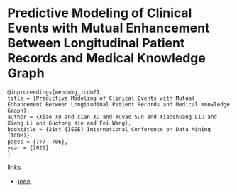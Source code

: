 # Predictive Modeling of Clinical Events with Mutual Enhancement Between Longitudinal Patient Records and Medical Knowledge Graph

```
@inproceedings{mendmkg_icdm21,
title = {Predictive Modeling of Clinical Events with Mutual Enhancement Between Longitudinal Patient Records and Medical Knowledge Graph},
author = {Xiao Xu and Xian Xu and Yuyao Sun and Xiaoshuang Liu and Xiang Li and Guotong Xie and Fei Wang},
booktitle = {21st {IEEE} International Conference on Data Mining (ICDM)},
pages = {777--786},
year = {2021}
}
```

links
- [ieee](https://ieeexplore.ieee.org/document/9679113)

